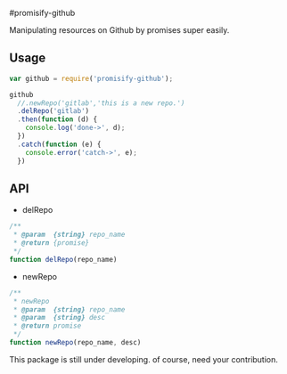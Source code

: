 #promisify-github

Manipulating resources on Github by promises super easily.


## Usage

```javascript
var github = require('promisify-github');

github
  //.newRepo('gitlab','this is a new repo.')
  .delRepo('gitlab')
  .then(function (d) {
    console.log('done->', d);
  })
  .catch(function (e) {
    console.error('catch->', e);
  })
```

## API

* delRepo

```javascript
/**
 * @param  {string} repo_name
 * @return {promise}
 */
function delRepo(repo_name)
```

* newRepo

```javascript
/**
 * newRepo
 * @param  {string} repo_name
 * @param  {string} desc
 * @return promise
 */
function newRepo(repo_name, desc)
```

This package is still under developing. of course, need your contribution.

